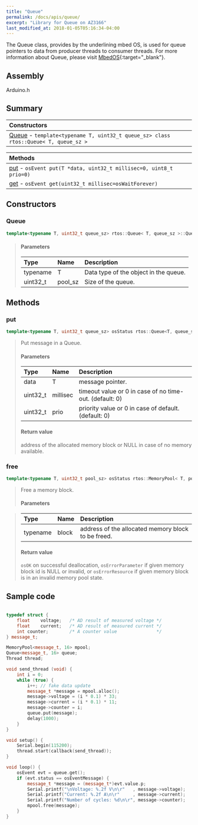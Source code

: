 ```yaml
---
title: "Queue"
permalink: /docs/apis/queue/
excerpt: "Library for Queue on AZ3166"
last_modified_at: 2018-01-05T05:16:34-04:00
---
```


The Queue class, provides by the underlining mbed OS, is used for queue pointers to data from producer threads to consumer threads.
For more information about Queue, please visit [MbedOS](https://os.mbed.com/docs/v5.6/mbed-os-api-doxy/classrtos_1_1_queue.html){:target="_blank"}.

## Assembly

Arduino.h

## Summary


| Constructors |
| :----------- |
| [Queue](#Queue) - `template<typename T, uint32_t queue_sz> class rtos::Queue< T, queue_sz >` |

| Methods |
| :------ |
| [put](#put) - `osEvent put(T *data, uint32_t millisec=0, uint8_t prio=0) ` |
| [get](#get) - `osEvent get(uint32_t millisec=osWaitForever)` |

## Constructors

### Queue

```cpp
template<typename T, uint32_t queue_sz> rtos::Queue< T, queue_sz >::Queue  (  ) 
```

> #### Parameters
> 
> | Type | Name | Description |
> | :--- | :--- | :---------- |
> | typename | T | Data type of the object in the queue. |
> | uint32_t | pool_sz | Size of the queue. |

## Methods

### put

```cpp
template<typename T, uint32_t queue_sz> osStatus rtos::Queue<T, queue_sz>::put( T* data, uint32_t millisec = 0, uint8_t prio = 0)  
```

> Put message in a Queue. 
> 
> #### Parameters
> 
> | Type | Name | Description |
> | :--- | :--- | :---------- |
> | data | T | message pointer. |
> | uint32_t | millisec | timeout value or 0 in case of no time-out. (default: 0) |
> | uint32_t | prio | priority value or 0 in case of default. (default: 0)  |
>
> #### Return value
> 
> address of the allocated memory block or NULL in case of no memory available. 

### free 

```cpp
template<typename T, uint32_t pool_sz> osStatus rtos::MemoryPool< T, pool_sz >::free(T* block) 
```

> Free a memory block. 
> 
> #### Parameters

> 
> | Type | Name | Description |
> | :--- | :--- | :---------- |
> | typename | block | address of the allocated memory block to be freed. |
> 
> #### Return value
> 
> `osOK` on successful deallocation, `osErrorParameter` if given memory block id is NULL or invalid, or `osErrorResource` if given memory block is in an invalid memory pool state.

## Sample code

```cpp

typedef struct {
    float    voltage;   /* AD result of measured voltage */
    float    current;   /* AD result of measured current */
    int counter;        /* A counter value               */
} message_t;

MemoryPool<message_t, 16> mpool;
Queue<message_t, 16> queue;
Thread thread;

void send_thread (void) {
    int i = 0;
    while (true) {
        i++; // fake data update
        message_t *message = mpool.alloc();
        message->voltage = (i * 0.1) * 33; 
        message->current = (i * 0.1) * 11;
        message->counter = i;
        queue.put(message);
        delay(1000);
    }
}

void setup() {
	Serial.begin(115200);
	thread.start(callback(send_thread));
}

void loop() {
    osEvent evt = queue.get();
    if (evt.status == osEventMessage) {
        message_t *message = (message_t*)evt.value.p;          
        Serial.printf("\nVoltage: %.2f V\n\r"   , message->voltage);
        Serial.printf("Current: %.2f A\n\r"     , message->current);
        Serial.printf("Number of cycles: %d\n\r", message->counter);            
        mpool.free(message);
    }
}

```



